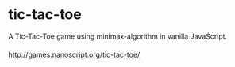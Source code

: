 # tic-tac-toe
A Tic-Tac-Toe game using minimax-algorithm in vanilla JavaScript.

#### 
http://games.nanoscript.org/tic-tac-toe/
